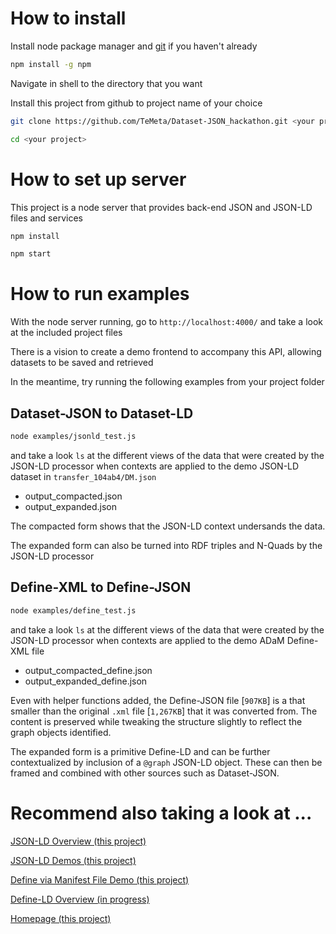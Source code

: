 # How to install
Install node package manager and [git](https://git-scm.com/book/en/v2/Getting-Started-Installing-Git) if you haven't already

```bash
npm install -g npm
```

Navigate in shell to the directory that you want

Install this project from github to project name of your choice

```bash
git clone https://github.com/TeMeta/Dataset-JSON_hackathon.git <your project>

cd <your project>
```

# How to set up server
This project is a node server that provides back-end JSON and JSON-LD files and services

```bash
npm install

npm start
```

# How to run examples
With the node server running, go to `http://localhost:4000/` and take a look at the included project files

There is a vision to create a demo frontend to accompany this API, allowing datasets to be saved and retrieved

In the meantime, try running the following examples from your project folder

## Dataset-JSON to Dataset-LD
```bash
node examples/jsonld_test.js
```

and take a look `ls` at the different views of the data that were created by the JSON-LD processor when contexts are applied to the demo JSON-LD dataset in `transfer_104ab4/DM.json`
* output_compacted.json
* output_expanded.json

The compacted form shows that the JSON-LD context undersands the data.

The expanded form can also be turned into RDF triples and N-Quads by the JSON-LD processor

## Define-XML to Define-JSON
```bash
node examples/define_test.js
```

and take a look `ls` at the different views of the data that were created by the JSON-LD processor when contexts are applied to the demo ADaM Define-XML file
* output_compacted_define.json
* output_expanded_define.json

Even with helper functions added, the Define-JSON file [`907KB`] is a that smaller than the original `.xml` file [`1,267KB`] that it was converted from. The content is preserved while tweaking the structure slightly to reflect the graph objects identified.

The expanded form is a primitive Define-LD and can be further contextualized by inclusion of a `@graph` JSON-LD object. These can then be framed and combined with other sources such as Dataset-JSON.


# Recommend also taking a look at ...
[JSON-LD Overview (this project)](json-ld.md)

[JSON-LD Demos (this project)](json-ld_demo.md)

[Define via Manifest File Demo (this project)](manifest_demo.md)

[Define-LD Overview (in progress)](define-ld.md)

[Homepage (this project)](../README.md)